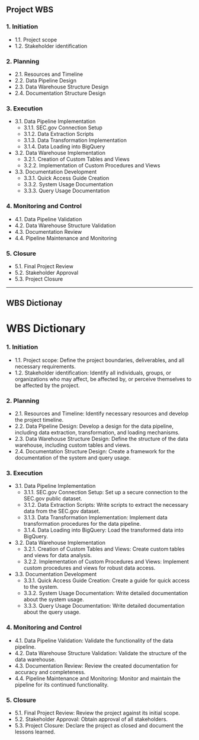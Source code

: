 ## Project WBS

### 1. Initiation
- 1.1. Project scope
- 1.2. Stakeholder identification

### 2. Planning
- 2.1. Resources and Timeline
- 2.2. Data Pipeline Design
- 2.3. Data Warehouse Structure Design
- 2.4. Documentation Structure Design

### 3. Execution
- 3.1. Data Pipeline Implementation
    - 3.1.1. SEC.gov Connection Setup
    - 3.1.2. Data Extraction Scripts
    - 3.1.3. Data Transformation Implementation
    - 3.1.4. Data Loading into BigQuery
- 3.2. Data Warehouse Implementation
    - 3.2.1. Creation of Custom Tables and Views
    - 3.2.2. Implementation of Custom Procedures and Views
- 3.3. Documentation Development
    - 3.3.1. Quick Access Guide Creation
    - 3.3.2. System Usage Documentation
    - 3.3.3. Query Usage Documentation

### 4. Monitoring and Control
- 4.1. Data Pipeline Validation
- 4.2. Data Warehouse Structure Validation
- 4.3. Documentation Review
- 4.4. Pipeline Maintenance and Monitoring

### 5. Closure
- 5.1. Final Project Review
- 5.2. Stakeholder Approval
- 5.3. Project Closure


---
## WBS Dictionay

# WBS Dictionary

### 1. Initiation
- 1.1. Project scope: Define the project boundaries, deliverables, and all necessary requirements.
- 1.2. Stakeholder identification: Identify all individuals, groups, or organizations who may affect, be affected by, or perceive themselves to be affected by the project.

### 2. Planning
- 2.1. Resources and Timeline: Identify necessary resources and develop the project timeline.
- 2.2. Data Pipeline Design: Develop a design for the data pipeline, including data extraction, transformation, and loading mechanisms.
- 2.3. Data Warehouse Structure Design: Define the structure of the data warehouse, including custom tables and views.
- 2.4. Documentation Structure Design: Create a framework for the documentation of the system and query usage.

### 3. Execution
- 3.1. Data Pipeline Implementation
    - 3.1.1. SEC.gov Connection Setup: Set up a secure connection to the SEC.gov public dataset.
    - 3.1.2. Data Extraction Scripts: Write scripts to extract the necessary data from the SEC.gov dataset.
    - 3.1.3. Data Transformation Implementation: Implement data transformation procedures for the data pipeline.
    - 3.1.4. Data Loading into BigQuery: Load the transformed data into BigQuery.
- 3.2. Data Warehouse Implementation
    - 3.2.1. Creation of Custom Tables and Views: Create custom tables and views for data analysis.
    - 3.2.2. Implementation of Custom Procedures and Views: Implement custom procedures and views for robust data access.
- 3.3. Documentation Development
    - 3.3.1. Quick Access Guide Creation: Create a guide for quick access to the system.
    - 3.3.2. System Usage Documentation: Write detailed documentation about the system usage.
    - 3.3.3. Query Usage Documentation: Write detailed documentation about the query usage.

### 4. Monitoring and Control
- 4.1. Data Pipeline Validation: Validate the functionality of the data pipeline.
- 4.2. Data Warehouse Structure Validation: Validate the structure of the data warehouse.
- 4.3. Documentation Review: Review the created documentation for accuracy and completeness.
- 4.4. Pipeline Maintenance and Monitoring: Monitor and maintain the pipeline for its continued functionality.

### 5. Closure
- 5.1. Final Project Review: Review the project against its initial scope.
- 5.2. Stakeholder Approval: Obtain approval of all stakeholders.
- 5.3. Project Closure: Declare the project as closed and document the lessons learned.
